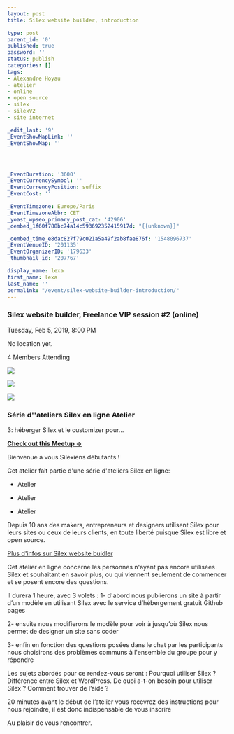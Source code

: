 ```yaml
---
layout: post
title: Silex website builder, introduction

type: post
parent_id: '0'
published: true
password: ''
status: publish
categories: []
tags:
- Alexandre Hoyau
- atelier
- online
- open source
- silex
- silexV2
- site internet

_edit_last: '9'
_EventShowMapLink: ''
_EventShowMap: ''




_EventDuration: '3600'
_EventCurrencySymbol: ''
_EventCurrencyPosition: suffix
_EventCost: ''

_EventTimezone: Europe/Paris
_EventTimezoneAbbr: CET
_yoast_wpseo_primary_post_cat: '42906'
_oembed_1f60f788bc74a14c593692352415917d: "{{unknown}}"

_oembed_time_e8dac827f79c021a5a49f2ab8fae876f: '1548096737'
_EventVenueID: '201135'
_EventOrganizerID: '179633'
_thumbnail_id: '207767'

display_name: lexa
first_name: lexa
last_name: ''
permalink: "/event/silex-website-builder-introduction/"
---
```



### Silex website builder, Freelance VIP session #2 (online)

Tuesday, Feb 5, 2019, 8:00 PM

No location yet.

4 Members Attending

![](https://secure.meetupstatic.com/photos/member/8/f/a/f/thumb_276696783.jpeg)

![](https://secure.meetupstatic.com/photos/member/d/0/6/5/thumb_244973349.jpeg)

![](https://secure.meetupstatic.com/photos/member/8/a/9/0/thumb_282155472.jpeg)

### Série d''ateliers Silex en ligne Atelier


3: héberger Silex et le customizer pour...

[**Check out this Meetup →**](https://www.meetup.com/Ateliers-du-libre-et-de-lopen-source/events/258110363/)

Bienvenue à vous Silexiens débutants !

Cet atelier fait partie d'une série d'ateliers Silex en
ligne: 
*   Atelier

*   Atelier

*   Atelier


Depuis 10 ans des makers, entrepreneurs et designers utilisent Silex pour leurs sites ou ceux de leurs clients, en toute liberté puisque Silex est libre et open source.

[Plus d'infos sur Silex website buidler](https://www.silex.me)

Cet atelier en ligne concerne les personnes n'ayant pas encore utilisées Silex et souhaitant en savoir plus, ou qui viennent seulement de commencer et se posent encore des questions.

Il durera 1 heure, avec 3 volets
: 
1- d'abord nous publierons un site à partir d’un modèle en utilisant Silex avec le service d’hébergement gratuit Github pages

2- ensuite nous modifierons le modèle pour voir à jusqu’où Silex nous permet de designer un site sans coder

3- enfin en fonction des questions posées dans le chat par les participants nous choisirons des problèmes communs à l'ensemble du groupe pour y répondre

Les sujets abordés pour ce rendez-vous seront
: Pourquoi utiliser Silex ? Différence entre Silex et WordPress. De quoi a-t-on besoin pour utiliser Silex ? Comment trouver de l’aide ?

20 minutes avant le début de l’atelier vous recevrez des instructions pour nous rejoindre, il est donc indispensable de vous inscrire

Au plaisir de vous rencontrer.
